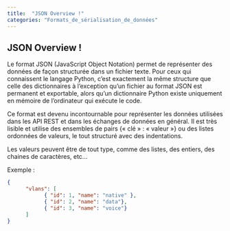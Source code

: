 ```yaml
---
title:  "JSON Overview !"
categories: "Formats_de_sérialisation_de_données"
---
```


## JSON Overview !

Le format JSON (JavaScript Object Notation) permet de représenter des données de façon structurée dans un fichier texte.
Pour ceux qui connaissent le langage Python, c’est exactement la même structure que celle des dictionnaires à l’exception qu’un fichier au format JSON est permanent et exportable, alors qu’un dictionnaire Python existe uniquement en mémoire de l’ordinateur qui exécute le code.

Ce format est devenu incontournable pour représenter les données utilisées dans les API REST et dans les échanges de données en général. Il est très lisible et utilise des ensembles de pairs {« clé » : « valeur »} ou des listes ordonnées de valeurs, le tout structuré avec des indentations.

Les valeurs peuvent être de tout type, comme des listes, des entiers, des chaines de caractères, etc…

Exemple :

```json
{
      "vlans": [
            { "id": 1, "name": "native" },
            { "id": 2, "name": "data"},
            { "id": 3, "name": "voice"}
      ]
}
```



